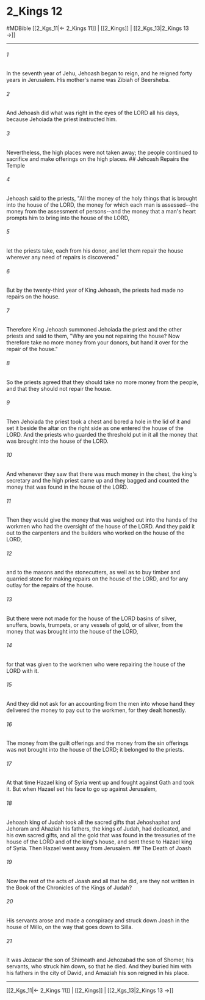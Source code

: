 # 2_Kings 12
#MDBible
[[2_Kgs_11|← 2_Kings 11]] | [[2_Kings]] | [[2_Kgs_13|2_Kings 13 →]]

***

###### 1 

In the seventh year of Jehu, Jehoash began to reign, and he reigned forty years in Jerusalem. His mother's name was Zibiah of Beersheba. 

###### 2 

And Jehoash did what was right in the eyes of the LORD all his days, because Jehoiada the priest instructed him. 

###### 3 

Nevertheless, the high places were not taken away; the people continued to sacrifice and make offerings on the high places. ## Jehoash Repairs the Temple 

###### 4 

Jehoash said to the priests, "All the money of the holy things that is brought into the house of the LORD, the money for which each man is assessed--the money from the assessment of persons--and the money that a man's heart prompts him to bring into the house of the LORD, 

###### 5 

let the priests take, each from his donor, and let them repair the house wherever any need of repairs is discovered." 

###### 6 

But by the twenty-third year of King Jehoash, the priests had made no repairs on the house. 

###### 7 

Therefore King Jehoash summoned Jehoiada the priest and the other priests and said to them, "Why are you not repairing the house? Now therefore take no more money from your donors, but hand it over for the repair of the house." 

###### 8 

So the priests agreed that they should take no more money from the people, and that they should not repair the house. 

###### 9 

Then Jehoiada the priest took a chest and bored a hole in the lid of it and set it beside the altar on the right side as one entered the house of the LORD. And the priests who guarded the threshold put in it all the money that was brought into the house of the LORD. 

###### 10 

And whenever they saw that there was much money in the chest, the king's secretary and the high priest came up and they bagged and counted the money that was found in the house of the LORD. 

###### 11 

Then they would give the money that was weighed out into the hands of the workmen who had the oversight of the house of the LORD. And they paid it out to the carpenters and the builders who worked on the house of the LORD, 

###### 12 

and to the masons and the stonecutters, as well as to buy timber and quarried stone for making repairs on the house of the LORD, and for any outlay for the repairs of the house. 

###### 13 

But there were not made for the house of the LORD basins of silver, snuffers, bowls, trumpets, or any vessels of gold, or of silver, from the money that was brought into the house of the LORD, 

###### 14 

for that was given to the workmen who were repairing the house of the LORD with it. 

###### 15 

And they did not ask for an accounting from the men into whose hand they delivered the money to pay out to the workmen, for they dealt honestly. 

###### 16 

The money from the guilt offerings and the money from the sin offerings was not brought into the house of the LORD; it belonged to the priests. 

###### 17 

At that time Hazael king of Syria went up and fought against Gath and took it. But when Hazael set his face to go up against Jerusalem, 

###### 18 

Jehoash king of Judah took all the sacred gifts that Jehoshaphat and Jehoram and Ahaziah his fathers, the kings of Judah, had dedicated, and his own sacred gifts, and all the gold that was found in the treasuries of the house of the LORD and of the king's house, and sent these to Hazael king of Syria. Then Hazael went away from Jerusalem. ## The Death of Joash 

###### 19 

Now the rest of the acts of Joash and all that he did, are they not written in the Book of the Chronicles of the Kings of Judah? 

###### 20 

His servants arose and made a conspiracy and struck down Joash in the house of Millo, on the way that goes down to Silla. 

###### 21 

It was Jozacar the son of Shimeath and Jehozabad the son of Shomer, his servants, who struck him down, so that he died. And they buried him with his fathers in the city of David, and Amaziah his son reigned in his place. 

***

[[2_Kgs_11|← 2_Kings 11]] | [[2_Kings]] | [[2_Kgs_13|2_Kings 13 →]]
